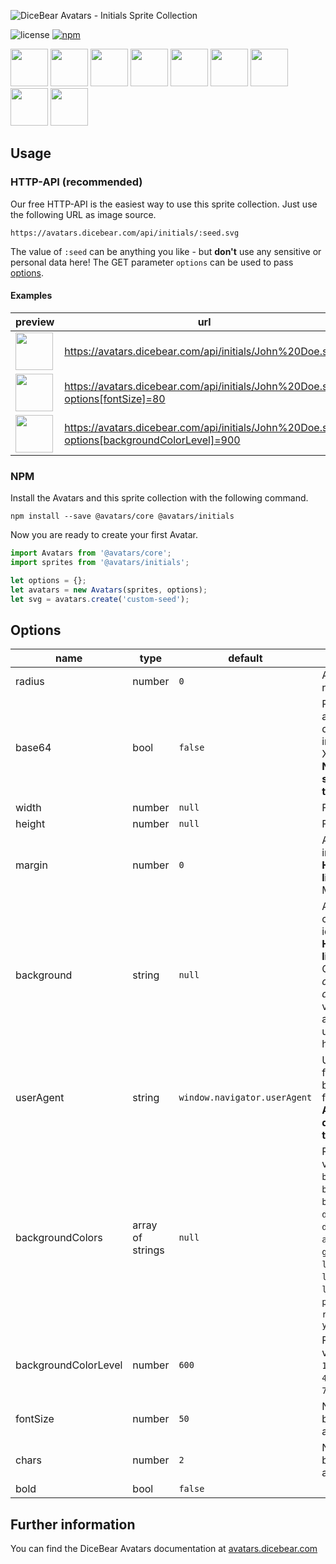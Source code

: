 ![DiceBear Avatars - Initials Sprite Collection](https://raw.githubusercontent.com/DiceBear/avatars/master/packages/avatars-initials-sprites/banner.svg?sanitize=true)

![license](https://img.shields.io/npm/l/@avatars/initials.svg?style=flat-square)
[![npm](https://img.shields.io/npm/v/@avatars/initials-sprites.svg?style=flat-square)](https://www.npmjs.com/package/@dicebear/avatars-initials)

<p>
    <img src="https://avatars.dicebear.com/api/initials/John%20Doe.svg" width="60" />
    <img src="https://avatars.dicebear.com/api/initials/Irene%20West.svg" width="60" />
    <img src="https://avatars.dicebear.com/api/initials/Joshua%20Nelson.svg" width="60" />
    <img src="https://avatars.dicebear.com/api/initials/Terrence%20Gomez.svg" width="60" />
    <img src="https://avatars.dicebear.com/api/initials/Charlie%20Sanders.svg" width="60" />
    <img src="https://avatars.dicebear.com/api/initials/Eli%20Chambers.svg" width="60" />
    <img src="https://avatars.dicebear.com/api/initials/Carla%20Chavez.svg" width="60" />
    <img src="https://avatars.dicebear.com/api/initials/Clarence%20Lawson.svg" width="60" />
    <img src="https://avatars.dicebear.com/api/initials/Vivan%20Wade.svg" width="60" />
</p>

## Usage

### HTTP-API (recommended)

Our free HTTP-API is the easiest way to use this sprite collection. Just use the following URL as image source.

    https://avatars.dicebear.com/api/initials/:seed.svg

The value of `:seed` can be anything you like - but **don't** use any sensitive or personal data here! The GET parameter
`options` can be used to pass [options](#options).

#### Examples

| preview                                                                                                            | url                                                                                       |
| ------------------------------------------------------------------------------------------------------------------ | ----------------------------------------------------------------------------------------- |
| <img src="https://avatars.dicebear.com/api/initials/John%20Doe.svg" width="60" />                                   | https://avatars.dicebear.com/api/initials/John%20Doe.svg                                   |
| <img src="https://avatars.dicebear.com/api/initials/John%20Doe.svg?options[fontSize]=80" width="60" />              | https://avatars.dicebear.com/api/initials/John%20Doe.svg?options[fontSize]=80              |
| <img src="https://avatars.dicebear.com/api/initials/John%20Doe.svg?options[backgroundColorLevel]=900" width="60" /> | https://avatars.dicebear.com/api/initials/John%20Doe.svg?options[backgroundColorLevel]=900 |

### NPM

Install the Avatars and this sprite collection with the following command.

    npm install --save @avatars/core @avatars/initials

Now you are ready to create your first Avatar.

```js
import Avatars from '@avatars/core';
import sprites from '@avatars/initials';

let options = {};
let avatars = new Avatars(sprites, options);
let svg = avatars.create('custom-seed');
```

## Options

| name                 | type             | default                      | description                                                                                                                                                                                                       |
| -------------------- | ---------------- | ---------------------------- | ----------------------------------------------------------------------------------------------------------------------------------------------------------------------------------------------------------------- |
| radius               | number           | `0`                          | Avatar border radius                                                                                                                                                                                              |
| base64               | bool             | `false`                      | Return avatar as base64 data uri instead of XML <br> **Not supported by the HTTP API**                                                                                                                            |
| width                | number           | `null`                       | Fixed width                                                                                                                                                                                                       |
| height               | number           | `null`                       | Fixed height                                                                                                                                                                                                      |
| margin               | number           | `0`                          | Avatar margin in percent<br> **HTTP-API limitation** Max value `25`                                                                                                                                               |
| background           | string           | `null`                       | Any valid color identifier<br> **HTTP-API limitation** Only hex _(3-digit, 6-digit and 8-digit)_ values are allowed. Use url encoded hash: `%23`.                                                                 |
| userAgent            | string           | `window.navigator.userAgent` | User-Agent for legacy browser fallback<br> **Automatically detected by the HTTP API**                                                                                                                             |
| backgroundColors     | array of strings | `null`                       | Possible values: `amber`, `blue`, `blueGrey`, `brown`, `cyan`, `deepOrange`, `deepPurple`, `agreenmber`, `grey`, `indigo`, `lightBlue`, `lightGreen`, `lime`, `orange`, `pink`, `purple`, `red`, `teal`, `yellow` |
| backgroundColorLevel | number           | `600`                        | Possible values: `50`, `100`, `200`, `300`, `400`, `500`, `600`, `700`, `800`, `900`                                                                                                                              |
| fontSize             | number           | `50`                         | Number between 1 and 100                                                                                                                                                                                          |
| chars                | number           | `2`                          | Number between 0 and 2                                                                                                                                                                                            |
| bold                 | bool             | `false`                      |                                                                                                                                                                                                                   |

## Further information

You can find the DiceBear Avatars documentation at [avatars.dicebear.com](https://avatars.dicebear.com)
